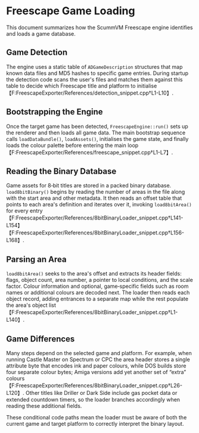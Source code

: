 # Freescape Game Loading

This document summarizes how the ScummVM Freescape engine identifies and loads a game database.

## Game Detection

The engine uses a static table of `ADGameDescription` structures that map known data files and MD5 hashes to specific game entries. During startup the detection code scans the user's files and matches them against this table to decide which Freescape title and platform to initialise【F:FreescapeExporter/References/detection_snippet.cpp†L1-L10】.

## Bootstrapping the Engine

Once the target game has been detected, `FreescapeEngine::run()` sets up the renderer and then loads all game data. The main bootstrap sequence calls `loadDataBundle()`, `loadAssets()`, initialises the game state, and finally loads the colour palette before entering the main loop【F:FreescapeExporter/References/freescape_snippet.cpp†L1-L7】.

## Reading the Binary Database

Game assets for 8‑bit titles are stored in a packed binary database. `load8bitBinary()` begins by reading the number of areas in the file along with the start area and other metadata. It then reads an offset table that points to each area's definition and iterates over it, invoking `load8bitArea()` for every entry【F:FreescapeExporter/References/8bitBinaryLoader_snippet.cpp†L141-L154】【F:FreescapeExporter/References/8bitBinaryLoader_snippet.cpp†L156-L168】.

## Parsing an Area

`load8bitArea()` seeks to the area's offset and extracts its header fields: flags, object count, area number, a pointer to local conditions, and the scale factor. Colour information and optional, game‑specific fields such as room names or additional colours are decoded next. The loader then reads each object record, adding entrances to a separate map while the rest populate the area's object list【F:FreescapeExporter/References/8bitBinaryLoader_snippet.cpp†L1-L140】.

## Game Differences

Many steps depend on the selected game and platform. For example, when running Castle Master on Spectrum or CPC the area header stores a single attribute byte that encodes ink and paper colours, while DOS builds store four separate colour bytes; Amiga versions add yet another set of “extra” colours【F:FreescapeExporter/References/8bitBinaryLoader_snippet.cpp†L26-L120】. Other titles like Driller or Dark Side include gas pocket data or extended countdown timers, so the loader branches accordingly when reading these additional fields.

These conditional code paths mean the loader must be aware of both the current game and target platform to correctly interpret the binary layout.

